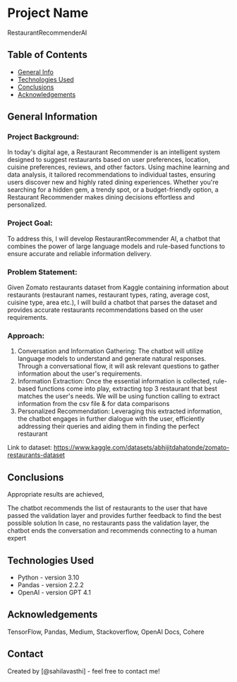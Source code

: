 # Project Name
RestaurantRecommenderAI


## Table of Contents
* [General Info](#general-information)
* [Technologies Used](#technologies-used)
* [Conclusions](#conclusions)
* [Acknowledgements](#acknowledgements)

<!-- You can include any other section that is pertinent to your problem -->

## General Information
### Project Background:
In today's digital age, a Restaurant Recommender is an intelligent system designed to suggest restaurants based on user preferences, location, cuisine preferences, reviews, and other factors. Using machine learning and data analysis, it tailored recommendations to individual tastes, ensuring users discover new and highly rated dining experiences. Whether you're searching for a hidden gem, a trendy spot, or a budget-friendly option, a Restaurant Recommender makes dining decisions effortless and personalized. 
### Project Goal:
To address this, I will develop RestaurantRecommender AI, a chatbot that combines the power of large language models and rule-based functions to ensure accurate and reliable information delivery.
### Problem Statement:
Given Zomato restaurants dataset from Kaggle containing information about restaurants (restaurant names, restaurant types, rating, average cost, cuisine type, area etc.), I will build a chatbot that parses the dataset and provides accurate restaurants recommendations based on the user requirements.

### Approach:
1.	Conversation and Information Gathering: The chatbot will utilize language models to understand and generate natural responses. Through a conversational flow, it will ask relevant questions to gather information about the user's requirements.
2.	Information Extraction: Once the essential information is collected, rule-based functions come into play, extracting top 3 restaurant that best matches the user's needs. We will be using function calling to extract information from the csv file & for data comparisons
3.	Personalized Recommendation: Leveraging this extracted information, the chatbot engages in further dialogue with the user, efficiently addressing their queries and aiding them in finding the perfect restaurant

Link to dataset: https://www.kaggle.com/datasets/abhijitdahatonde/zomato-restaurants-dataset

## Conclusions
Appropriate results are achieved,

The chatbot recommends the list of restaurants to the user that have passed the validation layer and provides further feedback to find the best possible solution
In case, no restaurants pass the validation layer, the chatbot ends the conversation and recommends connecting to a human expert

## Technologies Used
- Python - version 3.10
- Pandas - version 2.2.2
- OpenAI - version GPT 4.1

## Acknowledgements
TensorFlow, Pandas, Medium, Stackoverflow, OpenAI Docs, Cohere

## Contact
Created by [@sahilavasthi] - feel free to contact me!
